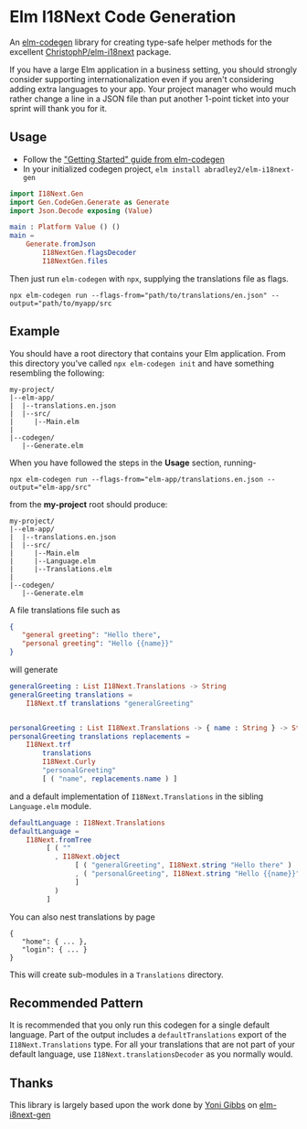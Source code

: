 # Elm I18Next Code Generation

An [elm-codegen](https://github.com/mdgriffith/elm-codegen) library for creating type-safe helper methods
for the excellent [ChristophP/elm-i18next](https://package.elm-lang.org/packages/ChristophP/elm-i18next/latest/)
package.

If you have a large Elm application in a business setting, you should strongly consider supporting internationalization
even if you aren't considering adding extra languages to your app. Your project manager who would much rather change a line
in a JSON file than put another 1-point ticket into your sprint will thank you for it.

## Usage

* Follow the ["Getting Started" guide from elm-codegen](https://github.com/mdgriffith/elm-codegen/blob/main/guide/GettingStarted.md)
* In your initialized codegen project, `elm install abradley2/elm-i18next-gen`

```Generate.elm
import I18Next.Gen
import Gen.CodeGen.Generate as Generate
import Json.Decode exposing (Value)

main : Platform Value () ()
main = 
    Generate.fromJson
        I18NextGen.flagsDecoder
        I18NextGen.files
```

Then just run `elm-codegen` with `npx`, supplying the translations file as flags.

`npx elm-codegen run --flags-from="path/to/translations/en.json" --output="path/to/myapp/src`

## Example

You should have a root directory that contains your Elm application. From this directory you've called
`npx elm-codegen init` and have something resembling the following:

```
my-project/
|--elm-app/
|  |--translations.en.json
|  |--src/
|     |--Main.elm
|
|--codegen/
   |--Generate.elm
```

When you have followed the steps in the **Usage** section, running-
```
npx elm-codegen run --flags-from="elm-app/translations.en.json --output="elm-app/src"
```
from the **my-project** root should produce:

```
my-project/
|--elm-app/
|  |--translations.en.json
|  |--src/
|     |--Main.elm
|     |--Language.elm
|     |--Translations.elm
|
|--codegen/
   |--Generate.elm
```

A file translations file such as
```translations.json
{
   "general greeting": "Hello there",
   "personal greeting": "Hello {{name}}"
}
```

will generate

```Translations.elm
generalGreeting : List I18Next.Translations -> String
generalGreeting translations =
    I18Next.tf translations "generalGreeting"


personalGreeting : List I18Next.Translations -> { name : String } -> String
personalGreeting translations replacements =
    I18Next.trf
        translations
        I18Next.Curly
        "personalGreeting"
        [ ( "name", replacements.name ) ]

```

and a default implementation of `I18Next.Translations` in the sibling `Language.elm` module.

```Language.elm
defaultLanguage : I18Next.Translations
defaultLanguage =
    I18Next.fromTree
         [ ( ""
           , I18Next.object
                [ ( "generalGreeting", I18Next.string "Hello there" ) 
                , ( "personalGreeting", I18Next.string "Hello {{name}}" )
                ]
           )
         ]
```

You can also nest translations by page
```
{
   "home": { ... },
   "login": { ... }
}
```

This will create sub-modules in a `Translations` directory.

## Recommended Pattern

It is recommended that you only run this codegen for a single default language. Part of the output
includes a `defaultTranslations` export of the `I18Next.Translations` type. For all your translations
that are not part of your default language, use `I18Next.translationsDecoder` as you normally would.

## Thanks

This library is largely based upon the work done by [Yoni Gibbs](https://github.com/yonigibbs) 
on [elm-i8next-gen](https://github.com/yonigibbs/elm-i18next-gen)
